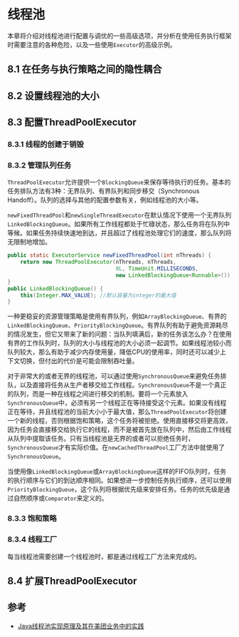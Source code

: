 # 线程池

本章将介绍对线程池进行配置与调优的一些高级选项，并分析在使用任务执行框架时需要注意的各种危险，以及一些使用`Executor`的高级示例。

<!--more-->

## 8.1 在任务与执行策略之间的隐性耦合

## 8.2 设置线程池的大小

## 8.3 配置ThreadPoolExecutor

### 8.3.1 线程的创建于销毁

### 8.3.2 管理队列任务

`ThreadPoolExecutor`允许提供一个`BlockingQueue`来保存等待执行的任务。基本的任务排队方法有3种：无界队列、有界队列和同步移交（Synchronous Handoff）。队列的选择与其他的配置参数有关，例如线程池的大小等。

`newFixedThreadPool`和`newSingleThreadExecutor`在默认情况下使用一个无界队列`LinkedBlockingQueue`。如果所有工作线程都处于忙碌状态，那么任务将在队列中等候。如果任务持续快速地到达，并且超过了线程池处理它们的速度，那么队列将无限制地增加。

```java
public static ExecutorService newFixedThreadPool(int nThreads) {
    return new ThreadPoolExecutor(nThreads, nThreads,
                                  0L, TimeUnit.MILLISECONDS,
                                  new LinkedBlockingQueue<Runnable>());
}
public LinkedBlockingQueue() {
    this(Integer.MAX_VALUE); //默认容量为integer的最大值
}
```



一种更稳妥的资源管理策略是使用有界队列，例如`ArrayBlockingQueue`、有界的`LinkedBlockingQueue`、`PriorityBlockingQueue`。有界队列有助于避免资源耗尽的情况发生，但它又带来了新的问题：当队列填满后，新的任务该怎么办？在使用有界的工作队列时，队列的大小与线程池的大小必须一起调节。如果线程池较小而队列较大，那么有助于减少内存使用量，降低CPU的使用率，同时还可以减少上下文切换，但付出的代价是可能会限制吞吐量。

对于非常大的或者无界的线程池，可以通过使用`SynchronousQueue`来避免任务排队，以及直接将任务从生产者移交给工作线程。`SynchronousQueue`不是一个真正的队列，而是一种在线程之间进行移交的机制。要将一个元素放入`SynchronousQueue`中，必须有另一个线程正在等待接受这个元素。如果没有线程正在等待，并且线程池的当前大小小于最大值，那么`ThreadPoolExecutor`将创建一个新的线程，否则根据饱和策略，这个任务将被拒绝。使用直接移交将更高效，因为任务会直接移交给执行它的线程，而不是被首先放在队列中，然后由工作线程从队列中提取该任务。只有当线程池是无界的或者可以拒绝任务时，`SynchronousQueue`才有实际价值。在`newCachedThreadPool`工厂方法中就使用了`SynchronousQueue`。

当使用像`LinkedBlockingQueue`或`ArrayBlockingQueue`这样的FIFO队列时，任务的执行顺序与它们的到达顺序相同。如果想进一步控制任务执行顺序，还可以使用`PriorityBlockingQueue`，这个队列将根据优先级来安排任务。任务的优先级是通过自然顺序或`Comparator`来定义的。

### 8.3.3 饱和策略

### 8.3.4 线程工厂

每当线程池需要创建一个线程池时，都是通过线程工厂方法来完成的。

## 8.4 扩展ThreadPoolExecutor

## 参考
* [Java线程池实现原理及其在美团业务中的实践](https://tech.meituan.com/2020/04/02/java-pooling-pratice-in-meituan.html)
